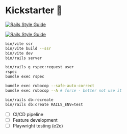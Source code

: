 # Kickstarter 🎉

[![Rails Style Guide](https://img.shields.io/badge/code_style-rubocop-brightgreen.svg)](https://github.com/rubocop/rubocop-rails)

[![Rails Style Guide](https://img.shields.io/badge/code_style-community-brightgreen.svg)](https://rails.rubystyle.guide)



```bash
bin/vite ssr
bin/vite build --ssr
bin/vite dev
bin/rails server
```


```bash
bin/rails g rspec:request user
rspec
bundle exec rspec
```

```bash
bundle exec rubocop --safe-auto-correct
bundle exec rubocop --A # force - better not use it
```

```bash
bin/rails db:recreate
bin/rails db:create RAILS_ENV=test
```


- [ ] CI/CD pipeline
- [ ] Feature development
- [ ] Playwright testing (e2e)